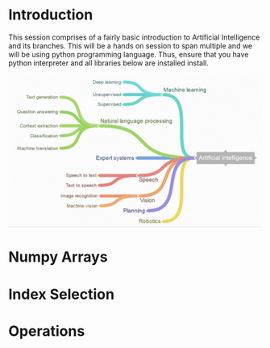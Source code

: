 # Introduction

  This session comprises of a fairly basic introduction to Artificial Intelligence
  and its branches. This will be a hands on session to span multiple and we will be
  using python programming language. Thus, ensure that you have python interpreter
  and all libraries below are installed install.

![recipe](../img/1.jpg)

# Numpy Arrays

# Index Selection

# Operations

